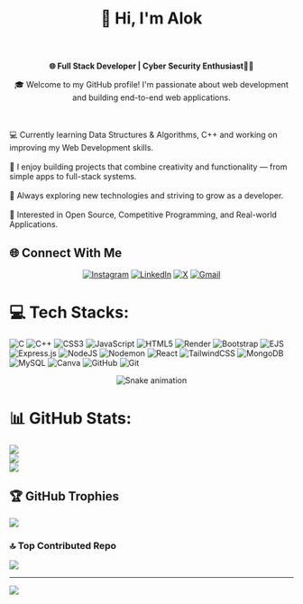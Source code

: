 # <p align="center">**👋 Hi, I'm Alok**</p>
<br><div><p align="center">**🌐 Full Stack Developer | Cyber Security Enthusiast🚀🚀**</p> <p align="center">🎓 Welcome to my GitHub profile! I'm passionate about web development and building end-to-end web applications.</p></div>
<br><br>💻 Currently learning Data Structures & Algorithms, C++ and working on improving my Web Development skills.<br><br>🚀 I enjoy building projects that combine creativity and functionality — from simple apps to full-stack systems.<br><br>🌱 Always exploring new technologies and striving to grow as a developer.<br><br>📌 Interested in Open Source, Competitive Programming, and Real-world Applications.<br>

## 🌐 Connect With Me
<div align="center">
  <a href="https://instagram.com/lviffy](https://instagram.com/https://www.instagram.com/alokraj06?igsh=dWt1djcybTNpaWNr)" target="_blank"><img src="https://img.shields.io/badge/Instagram-%23E4405F.svg?logo=Instagram&logoColor=white" alt="Instagram"></a>
  <a href="https://linkedin.com/in/www.linkedin.com/in/alokraj06" target="_blank"><img src="https://img.shields.io/badge/LinkedIn-%230077B5.svg?logo=linkedin&logoColor=white" alt="LinkedIn"></a>
  <a href="https://x.com/https://x.com/AlokRaj996868?t=n_DZY27cfdfXYMyHxr5yKQ&s=09" target="_blank"><img src="https://img.shields.io/badge/X-black.svg?logo=X&logoColor=white" alt="X"></a>
  <a href="mailto:alokraj1319@gmail.com"><img src="https://img.shields.io/badge/Gmail-D14836?style=flat&logo=gmail&logoColor=white" alt="Gmail"></a>
</div>

# 💻 Tech Stacks:
![C](https://img.shields.io/badge/c-%2300599C.svg?style=plastic&logo=c&logoColor=white) ![C++](https://img.shields.io/badge/c++-%2300599C.svg?style=plastic&logo=c%2B%2B&logoColor=white) ![CSS3](https://img.shields.io/badge/css3-%231572B6.svg?style=plastic&logo=css3&logoColor=white) ![JavaScript](https://img.shields.io/badge/javascript-%23323330.svg?style=plastic&logo=javascript&logoColor=%23F7DF1E) ![HTML5](https://img.shields.io/badge/html5-%23E34F26.svg?style=plastic&logo=html5&logoColor=white) ![Render](https://img.shields.io/badge/Render-%46E3B7.svg?style=plastic&logo=render&logoColor=white) ![Bootstrap](https://img.shields.io/badge/bootstrap-%238511FA.svg?style=plastic&logo=bootstrap&logoColor=white) ![EJS](https://img.shields.io/badge/ejs-%23B4CA65.svg?style=plastic&logo=ejs&logoColor=black) ![Express.js](https://img.shields.io/badge/express.js-%23404d59.svg?style=plastic&logo=express&logoColor=%2361DAFB) ![NodeJS](https://img.shields.io/badge/node.js-6DA55F?style=plastic&logo=node.js&logoColor=white) ![Nodemon](https://img.shields.io/badge/NODEMON-%23323330.svg?style=plastic&logo=nodemon&logoColor=%BBDEAD) ![React](https://img.shields.io/badge/react-%2320232a.svg?style=plastic&logo=react&logoColor=%2361DAFB) ![TailwindCSS](https://img.shields.io/badge/tailwindcss-%2338B2AC.svg?style=plastic&logo=tailwind-css&logoColor=white) ![MongoDB](https://img.shields.io/badge/MongoDB-%234ea94b.svg?style=plastic&logo=mongodb&logoColor=white) ![MySQL](https://img.shields.io/badge/mysql-4479A1.svg?style=plastic&logo=mysql&logoColor=white) ![Canva](https://img.shields.io/badge/Canva-%2300C4CC.svg?style=plastic&logo=Canva&logoColor=white) ![GitHub](https://img.shields.io/badge/github-%23121011.svg?style=plastic&logo=github&logoColor=white) ![Git](https://img.shields.io/badge/git-%23F05033.svg?style=plastic&logo=git&logoColor=white)

<!-- Snake Game Repo View -->
<div align="center">
  <img src="https://profile-readme-generator.com/assets/snake.svg" alt="Snake animation" />
</div>

# 📊 GitHub Stats:
![](https://github-readme-stats.vercel.app/api?username=alokmuskan&theme=transparent&hide_border=false&include_all_commits=true&count_private=true)<br/>
![](https://nirzak-streak-stats.vercel.app/?user=alokmuskan&theme=transparent&hide_border=false)<br/>
![](https://github-readme-stats.vercel.app/api/top-langs/?username=alokmuskan&theme=transparent&hide_border=false&include_all_commits=true&count_private=true&layout=compact)

## 🏆 GitHub Trophies
![](https://github-profile-trophy.vercel.app/?username=alokmuskan&theme=radical&no-frame=false&no-bg=false&margin-w=4)

### 🔝 Top Contributed Repo
![](https://github-contributor-stats.vercel.app/api?username=alokmuskan&limit=5&theme=dark&combine_all_yearly_contributions=true)

---
[![](https://visitcount.itsvg.in/api?id=alokmuskan&icon=0&color=0)](https://visitcount.itsvg.in)

<!-- Proudly created with GPRM ( https://gprm.itsvg.in ) -->
